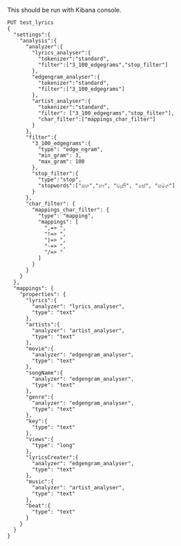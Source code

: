 This should be run with Kibana console.

    PUT test_lyrics
    {
      "settings":{
        "analysis":{
          "analyzer":{
            "lyrics_analyser":{
              "tokenizer":"standard",
              "filter":["3_100_edgegrams","stop_filter"]
            },
            "edgengram_analyser":{
              "tokenizer":"standard",
              "filter":["3_100_edgegrams"]
            },
            "artist_analyser":{
              "tokenizer":"standard",
              "filter": ["3_100_edgegrams","stop_filter"],
              "char_filter":["mappings_char_filter"]
            }
          },
          "filter":{
            "3_100_edgegrams":{
              "type": "edge_ngram",
              "min_gram": 3,
              "max_gram": 100
            },
            "stop_filter":{
              "type":"stop",
              "stopwords":["සහ","හා", "වැනි", "සේ", "සමග"]
            }
          },
          "char_filter": {
            "mappings_char_filter": {
              "type": "mapping",
              "mappings": [
                ",=> ",
                "!=> ",
                "|=> ",
                "-=> ",
                "/=> "
              ]
            }
          }
        }
      },
      "mappings": {
        "properties": {
          "lyrics":{
            "analyzer": "lyrics_analyser", 
            "type": "text"
          },
          "artists":{
            "analyzer": "artist_analyser", 
            "type": "text"
          },
          "movie":{
            "analyzer": "edgengram_analyser", 
            "type": "text"
          },
          "songName":{
            "analyzer": "edgengram_analyser", 
            "type": "text"
          },
          "genre":{
            "analyzer": "edgengram_analyser", 
            "type": "text"
          },
          "key":{
            "type": "text"
          },
          "views":{
            "type": "long"
          },
          "lyricsCreater":{
            "analyzer": "edgengram_analyser", 
            "type": "text"
          },
          "music":{
            "analyzer": "artist_analyser", 
            "type": "text"
          },
          "beat":{
            "type": "text"
          }
        }
      }
    }
